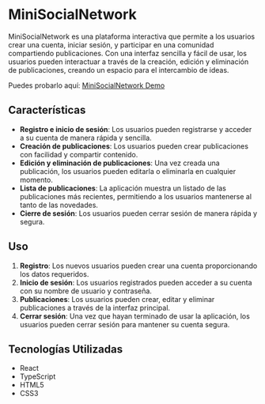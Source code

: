 # MiniSocialNetwork

MiniSocialNetwork es una plataforma interactiva que permite a los usuarios crear una cuenta, iniciar sesión, y participar en una comunidad compartiendo publicaciones. Con una interfaz sencilla y fácil de usar, los usuarios pueden interactuar a través de la creación, edición y eliminación de publicaciones, creando un espacio para el intercambio de ideas.

Puedes probarlo aquí: [MiniSocialNetwork Demo](https://link-a-tu-aplicacion.com)

## Características
- **Registro e inicio de sesión**: Los usuarios pueden registrarse y acceder a su cuenta de manera rápida y sencilla.
- **Creación de publicaciones**: Los usuarios pueden crear publicaciones con facilidad y compartir contenido.
- **Edición y eliminación de publicaciones**: Una vez creada una publicación, los usuarios pueden editarla o eliminarla en cualquier momento.
- **Lista de publicaciones**: La aplicación muestra un listado de las publicaciones más recientes, permitiendo a los usuarios mantenerse al tanto de las novedades.
- **Cierre de sesión**: Los usuarios pueden cerrar sesión de manera rápida y segura.

## Uso
1. **Registro**: Los nuevos usuarios pueden crear una cuenta proporcionando los datos requeridos.
2. **Inicio de sesión**: Los usuarios registrados pueden acceder a su cuenta con su nombre de usuario y contraseña.
3. **Publicaciones**: Los usuarios pueden crear, editar y eliminar publicaciones a través de la interfaz principal.
4. **Cerrar sesión**: Una vez que hayan terminado de usar la aplicación, los usuarios pueden cerrar sesión para mantener su cuenta segura.

## Tecnologías Utilizadas
- React
- TypeScript
- HTML5
- CSS3

